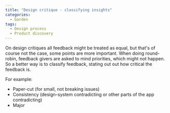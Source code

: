 ```yaml
---
title: "Design critique - classifying insights"
categories:
  - Garden
tags:
  - Design process
  - Product discovery
---
```


On design critiques all feedback might be treated as equal, but that's of course not the case, some points are more important. When doing round-robin, feedback givers are asked to mind priorities, which might not happen. So a better way is to classify feedback, stating out out how critical the feedback is.

For example:

 - Paper-cut (for small, not breaking issues)
 - Consistency (design-system contradicting or other parts of the app contradicting)
 - Major